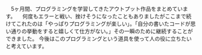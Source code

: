 　5ヶ月間、プログラミングを学習してきたアウトプット作品をまとめています。
　何度もエラーと戦い、挫けそうになったこともありましたがここまで続けてこれたのは「やっぱりプログラミングが楽しい」。「自分の書いたコードが思い通りの挙動をすると嬉しくて仕方がない。」その一瞬のために継続することができました。
今後はこのプログラミングという道具を使って人の役に立ちたいと考えています。
